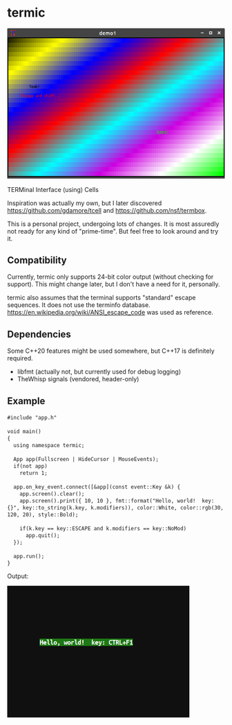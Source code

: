 # termic

![demo1](screenshots/demo1.png?raw=true "demo1")

TERMinal Interface (using) Cells

Inspiration was actually my own, but I later discovered https://github.com/gdamore/tcell and https://github.com/nsf/termbox.

This is a personal project, undergoing lots of changes. It is most
assuredly not ready for any kind of "prime-time".  But feel free to
look around and try it.


## Compatibility

Currently, termic only supports 24-bit color output (without checking
for support).  This might change later, but I don't have a need for
it, personally.

termic also assumes that the terminal supports "standard" escape
sequences. It does not use the terminfo
database. https://en.wikipedia.org/wiki/ANSI_escape_code was used as
reference.


## Dependencies

Some C++20 features might be used somewhere, but C++17 is definitely required.

* libfmt  (actually not, but currently used for debug logging)
* TheWhisp signals  (vendored, header-only)


## Example

```
#include "app.h"

void main()
{
  using namespace termic;

  App app(Fullscreen | HideCursor | MouseEvents);
  if(not app)
    return 1;

  app.on_key_event.connect([&app](const event::Key &k) {
    app.screen().clear();
    app.screen().print({ 10, 10 }, fmt::format("Hello, world!  key: {}", key::to_string(k.key, k.modifiers)), color::White, color::rgb(30, 120, 20), style::Bold);

    if(k.key == key::ESCAPE and k.modifiers == key::NoMod)
      app.quit();
  });

  app.run();
}
```

Output:

![example](screenshots/example-output.png?raw=true "example")
